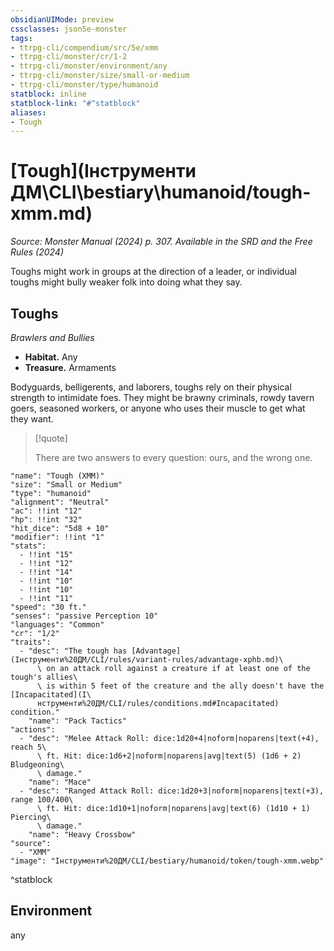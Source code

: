 ```yaml
---
obsidianUIMode: preview
cssclasses: json5e-monster
tags:
- ttrpg-cli/compendium/src/5e/xmm
- ttrpg-cli/monster/cr/1-2
- ttrpg-cli/monster/environment/any
- ttrpg-cli/monster/size/small-or-medium
- ttrpg-cli/monster/type/humanoid
statblock: inline
statblock-link: "#^statblock"
aliases:
- Tough
---
```

# [Tough](Інструменти ДМ\CLI\bestiary\humanoid/tough-xmm.md)
*Source: Monster Manual (2024) p. 307. Available in the <span title='Systems Reference Document (5.2)'>SRD</span> and the Free Rules (2024)*  

Toughs might work in groups at the direction of a leader, or individual toughs might bully weaker folk into doing what they say.

## Toughs

*Brawlers and Bullies*

- **Habitat.** Any  
- **Treasure.** Armaments  

Bodyguards, belligerents, and laborers, toughs rely on their physical strength to intimidate foes. They might be brawny criminals, rowdy tavern goers, seasoned workers, or anyone who uses their muscle to get what they want.

> [!quote]  
> 
> There are two answers to every question: ours, and the wrong one.


```statblock
"name": "Tough (XMM)"
"size": "Small or Medium"
"type": "humanoid"
"alignment": "Neutral"
"ac": !!int "12"
"hp": !!int "32"
"hit_dice": "5d8 + 10"
"modifier": !!int "1"
"stats":
  - !!int "15"
  - !!int "12"
  - !!int "14"
  - !!int "10"
  - !!int "10"
  - !!int "11"
"speed": "30 ft."
"senses": "passive Perception 10"
"languages": "Common"
"cr": "1/2"
"traits":
  - "desc": "The tough has [Advantage](Інструменти%20ДМ/CLI/rules/variant-rules/advantage-xphb.md)\
      \ on an attack roll against a creature if at least one of the tough's allies\
      \ is within 5 feet of the creature and the ally doesn't have the [Incapacitated](І\
      нструменти%20ДМ/CLI/rules/conditions.md#Incapacitated) condition."
    "name": "Pack Tactics"
"actions":
  - "desc": "Melee Attack Roll: dice:1d20+4|noform|noparens|text(+4), reach 5\
      \ ft. Hit: dice:1d6+2|noform|noparens|avg|text(5) (1d6 + 2) Bludgeoning\
      \ damage."
    "name": "Mace"
  - "desc": "Ranged Attack Roll: dice:1d20+3|noform|noparens|text(+3), range 100/400\
      \ ft. Hit: dice:1d10+1|noform|noparens|avg|text(6) (1d10 + 1) Piercing\
      \ damage."
    "name": "Heavy Crossbow"
"source":
  - "XMM"
"image": "Інструменти%20ДМ/CLI/bestiary/humanoid/token/tough-xmm.webp"
```
^statblock

## Environment

any